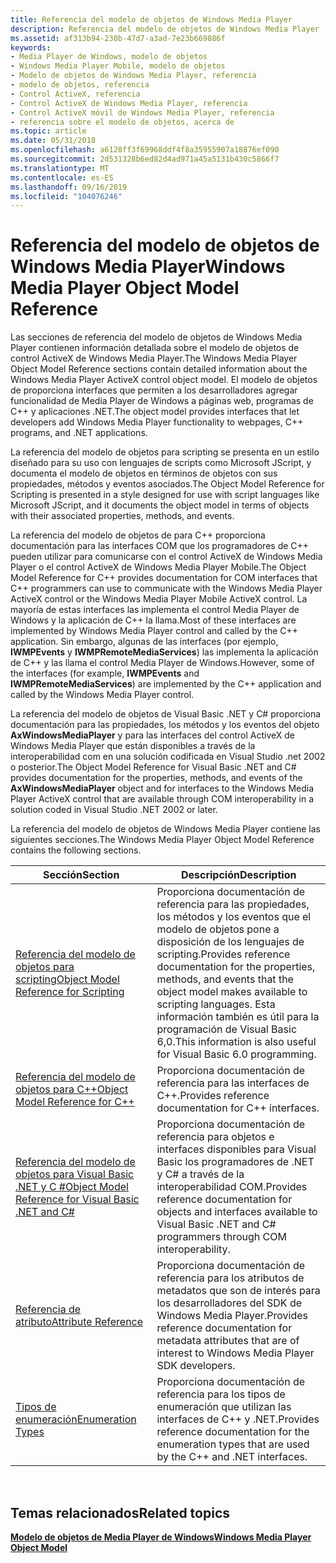 ```yaml
---
title: Referencia del modelo de objetos de Windows Media Player
description: Referencia del modelo de objetos de Windows Media Player
ms.assetid: af313b94-230b-47d7-a3ad-7e23b669886f
keywords:
- Media Player de Windows, modelo de objetos
- Windows Media Player Mobile, modelo de objetos
- Modelo de objetos de Windows Media Player, referencia
- modelo de objetos, referencia
- Control ActiveX, referencia
- Control ActiveX de Windows Media Player, referencia
- Control ActiveX móvil de Windows Media Player, referencia
- referencia sobre el modelo de objetos, acerca de
ms.topic: article
ms.date: 05/31/2018
ms.openlocfilehash: a6128ff3f69968ddf4f8a35955907a18876ef090
ms.sourcegitcommit: 2d531328b6ed82d4ad971a45a5131b430c5866f7
ms.translationtype: MT
ms.contentlocale: es-ES
ms.lasthandoff: 09/16/2019
ms.locfileid: "104076246"
---
```

# <a name="windows-media-player-object-model-reference"></a><span data-ttu-id="11144-111">Referencia del modelo de objetos de Windows Media Player</span><span class="sxs-lookup"><span data-stu-id="11144-111">Windows Media Player Object Model Reference</span></span>

<span data-ttu-id="11144-112">Las secciones de referencia del modelo de objetos de Windows Media Player contienen información detallada sobre el modelo de objetos de control ActiveX de Windows Media Player.</span><span class="sxs-lookup"><span data-stu-id="11144-112">The Windows Media Player Object Model Reference sections contain detailed information about the Windows Media Player ActiveX control object model.</span></span> <span data-ttu-id="11144-113">El modelo de objetos de proporciona interfaces que permiten a los desarrolladores agregar funcionalidad de Media Player de Windows a páginas web, programas de C++ y aplicaciones .NET.</span><span class="sxs-lookup"><span data-stu-id="11144-113">The object model provides interfaces that let developers add Windows Media Player functionality to webpages, C++ programs, and .NET applications.</span></span>

<span data-ttu-id="11144-114">La referencia del modelo de objetos para scripting se presenta en un estilo diseñado para su uso con lenguajes de scripts como Microsoft JScript, y documenta el modelo de objetos en términos de objetos con sus propiedades, métodos y eventos asociados.</span><span class="sxs-lookup"><span data-stu-id="11144-114">The Object Model Reference for Scripting is presented in a style designed for use with script languages like Microsoft JScript, and it documents the object model in terms of objects with their associated properties, methods, and events.</span></span>

<span data-ttu-id="11144-115">La referencia del modelo de objetos de para C++ proporciona documentación para las interfaces COM que los programadores de C++ pueden utilizar para comunicarse con el control ActiveX de Windows Media Player o el control ActiveX de Windows Media Player Mobile.</span><span class="sxs-lookup"><span data-stu-id="11144-115">The Object Model Reference for C++ provides documentation for COM interfaces that C++ programmers can use to communicate with the Windows Media Player ActiveX control or the Windows Media Player Mobile ActiveX control.</span></span> <span data-ttu-id="11144-116">La mayoría de estas interfaces las implementa el control Media Player de Windows y la aplicación de C++ la llama.</span><span class="sxs-lookup"><span data-stu-id="11144-116">Most of these interfaces are implemented by Windows Media Player control and called by the C++ application.</span></span> <span data-ttu-id="11144-117">Sin embargo, algunas de las interfaces (por ejemplo, **IWMPEvents** y **IWMPRemoteMediaServices**) las implementa la aplicación de C++ y las llama el control Media Player de Windows.</span><span class="sxs-lookup"><span data-stu-id="11144-117">However, some of the interfaces (for example, **IWMPEvents** and **IWMPRemoteMediaServices**) are implemented by the C++ application and called by the Windows Media Player control.</span></span>

<span data-ttu-id="11144-118">La referencia del modelo de objetos de Visual Basic .NET y C# proporciona documentación para las propiedades, los métodos y los eventos del objeto **AxWindowsMediaPlayer** y para las interfaces del control ActiveX de Windows Media Player que están disponibles a través de la interoperabilidad com en una solución codificada en Visual Studio .net 2002 o posterior.</span><span class="sxs-lookup"><span data-stu-id="11144-118">The Object Model Reference for Visual Basic .NET and C# provides documentation for the properties, methods, and events of the **AxWindowsMediaPlayer** object and for interfaces to the Windows Media Player ActiveX control that are available through COM interoperability in a solution coded in Visual Studio .NET 2002 or later.</span></span>

<span data-ttu-id="11144-119">La referencia del modelo de objetos de Windows Media Player contiene las siguientes secciones.</span><span class="sxs-lookup"><span data-stu-id="11144-119">The Windows Media Player Object Model Reference contains the following sections.</span></span>



| <span data-ttu-id="11144-120">Sección</span><span class="sxs-lookup"><span data-stu-id="11144-120">Section</span></span>                                                                                                        | <span data-ttu-id="11144-121">Descripción</span><span class="sxs-lookup"><span data-stu-id="11144-121">Description</span></span>                                                                                                                                                                                              |
|----------------------------------------------------------------------------------------------------------------|----------------------------------------------------------------------------------------------------------------------------------------------------------------------------------------------------------|
| [<span data-ttu-id="11144-122">Referencia del modelo de objetos para scripting</span><span class="sxs-lookup"><span data-stu-id="11144-122">Object Model Reference for Scripting</span></span>](object-model-reference-for-scripting.md)                               | <span data-ttu-id="11144-123">Proporciona documentación de referencia para las propiedades, los métodos y los eventos que el modelo de objetos pone a disposición de los lenguajes de scripting.</span><span class="sxs-lookup"><span data-stu-id="11144-123">Provides reference documentation for the properties, methods, and events that the object model makes available to scripting languages.</span></span> <span data-ttu-id="11144-124">Esta información también es útil para la programación de Visual Basic 6,0.</span><span class="sxs-lookup"><span data-stu-id="11144-124">This information is also useful for Visual Basic 6.0 programming.</span></span> |
| [<span data-ttu-id="11144-125">Referencia del modelo de objetos para C++</span><span class="sxs-lookup"><span data-stu-id="11144-125">Object Model Reference for C++</span></span>](object-model-reference-for-c.md)                                             | <span data-ttu-id="11144-126">Proporciona documentación de referencia para las interfaces de C++.</span><span class="sxs-lookup"><span data-stu-id="11144-126">Provides reference documentation for C++ interfaces.</span></span>                                                                                                                                                     |
| [<span data-ttu-id="11144-127">Referencia del modelo de objetos para Visual Basic .NET y C #</span><span class="sxs-lookup"><span data-stu-id="11144-127">Object Model Reference for Visual Basic .NET and C#</span></span>](object-model-reference-for-visual-basic--net-and-c.md) | <span data-ttu-id="11144-128">Proporciona documentación de referencia para objetos e interfaces disponibles para Visual Basic los programadores de .NET y C# a través de la interoperabilidad COM.</span><span class="sxs-lookup"><span data-stu-id="11144-128">Provides reference documentation for objects and interfaces available to Visual Basic .NET and C# programmers through COM interoperability.</span></span>                                                             |
| [<span data-ttu-id="11144-129">Referencia de atributo</span><span class="sxs-lookup"><span data-stu-id="11144-129">Attribute Reference</span></span>](attribute-reference.md)                                                                 | <span data-ttu-id="11144-130">Proporciona documentación de referencia para los atributos de metadatos que son de interés para los desarrolladores del SDK de Windows Media Player.</span><span class="sxs-lookup"><span data-stu-id="11144-130">Provides reference documentation for metadata attributes that are of interest to Windows Media Player SDK developers.</span></span>                                                                                    |
| [<span data-ttu-id="11144-131">Tipos de enumeración</span><span class="sxs-lookup"><span data-stu-id="11144-131">Enumeration Types</span></span>](enumeration-types.md)                                                                     | <span data-ttu-id="11144-132">Proporciona documentación de referencia para los tipos de enumeración que utilizan las interfaces de C++ y .NET.</span><span class="sxs-lookup"><span data-stu-id="11144-132">Provides reference documentation for the enumeration types that are used by the C++ and .NET interfaces.</span></span>                                                                                                 |



 

## <a name="related-topics"></a><span data-ttu-id="11144-133">Temas relacionados</span><span class="sxs-lookup"><span data-stu-id="11144-133">Related topics</span></span>

<dl> <dt>

[<span data-ttu-id="11144-134">**Modelo de objetos de Media Player de Windows**</span><span class="sxs-lookup"><span data-stu-id="11144-134">**Windows Media Player Object Model**</span></span>](windows-media-player-object-model.md)
</dt> </dl>

 

 




